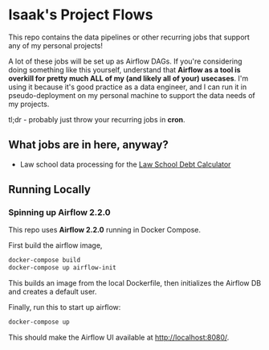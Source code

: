 # Isaak's Project Flows

This repo contains the data pipelines or other recurring jobs that support any of my personal projects! 

A lot of these jobs will be set up as Airflow DAGs. If you're considering doing something like this yourself, understand that **Airflow as a tool is overkill for pretty much ALL of my (and likely all of your) usecases**. I'm using it because it's good practice as a data engineer, and I can run it in pseudo-deployment on my personal machine to support the data needs of my projects. 

tl;dr - probably just throw your recurring jobs in **cron**. 

## What jobs are in here, anyway?

- Law school data processing for the [Law School Debt Calculator](lsdebt.com)

## Running Locally

### Spinning up Airflow 2.2.0

This repo uses **Airflow 2.2.0** running in Docker Compose.

First build the airflow image, 
```bash
docker-compose build
docker-compose up airflow-init
```
This builds an image from the local Dockerfile, then initializes the Airflow DB and creates a default user. 

Finally, run this to start up airflow:
```bash
docker-compose up
```

This should make the Airflow UI available at <http://localhost:8080/>. 
